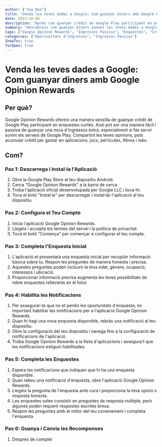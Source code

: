 ```yaml
---
author: ["Joy Doe"]
title: "Venda les teves dades a Google: Com guanyar diners amb Google Opinion Rewards"
date: 2023-10-08
description: "Aprèn com guanyar crèdit de Google Play participant en enquestes a través de l'aplicació Google Opinion Rewards. Aquesta guia et guiarà en els passos per començar i maximitzar el teu potencial de guany."
summary: "Descobreix com guanyar diners venent les teves dades a Google a través de l'aplicació Google Opinion Rewards. Segueix aquests passos per guanyar crèdit de Google Play completant enquestes curtes."
tags: ["Google Opinion Rewards", "Ingressos Passius", "Enquestes", "Crèdit de Google Play"]
categories: ["Oportunitats d'Ingressos", "Ingressos Passius"]
ShowToc: true
TocOpen: true
---
```


# Venda les teves dades a Google: Com guanyar diners amb Google Opinion Rewards

## Per què?

Google Opinion Rewards ofereix una manera senzilla de guanyar crèdit de Google Play participant en enquestes curtes. Això pot ser una manera fàcil i passiva de guanyar una mica d'ingressos extra, especialment si fas servir sovint els serveis de Google Play. Compartint les teves opinions, pots acumular crèdit per gastar en aplicacions, jocs, pel·lícules, llibres i més.

## Com?

### Pas 1: Descarrega i Instal·la l'Aplicació

1. Obre la Google Play Store al teu dispositiu Android.
2. Cerca "Google Opinion Rewards" a la barra de cerca.
3. Troba l'aplicació oficial desenvolupada per Google LLC i toca-hi.
4. Toca el botó "Instal·la" per descarregar i instal·lar l'aplicació al teu dispositiu.

### Pas 2: Configura el Teu Compte

1. Inicia l'aplicació Google Opinion Rewards.
2. Llegeix i accepta els termes del servei i la política de privacitat.
3. Toca el botó "Comença" per començar a configurar el teu compte.

### Pas 3: Completa l'Enquesta Inicial

1. L'aplicació et presentarà una enquesta inicial per recopilar informació bàsica sobre tu. Respon les preguntes de manera honesta i precisa.
2. Aquestes preguntes poden incloure la teva edat, gènere, ocupació, interessos i ubicació.
3. Proporcionar informació precisa augmenta les teves possibilitats de rebre enquestes rellevants en el futur.

### Pas 4: Habilita les Notificacions

1. Per assegurar-te que no et perdis les oportunitats d'enquesta, és important habilitar les notificacions per a l'aplicació Google Opinion Rewards.
2. Quan hi hagi una nova enquesta disponible, rebràs una notificació al teu dispositiu.
3. Obre la configuració del teu dispositiu i navega fins a la configuració de notificacions de l'aplicació.
4. Troba Google Opinion Rewards a la llista d'aplicacions i assegura't que les notificacions estiguin habilitades.

### Pas 5: Completa les Enquestes

1. Espera les notificacions que indiquen que hi ha una enquesta disponible.
2. Quan rebeu una notificació d'enquesta, obre l'aplicació Google Opinion Rewards.
3. Llegeix la pregunta de l'enquesta amb cura i proporciona la teva opinió o resposta honesta.
4. Les enquestes solen consistir en preguntes de resposta múltiple, però algunes poden requerir respostes escrites breus.
5. Respon les preguntes amb el millor del teu coneixement i completa l'enquesta.

### Pas 6: Guanya i Canvia les Recompenses

1. Després de complet